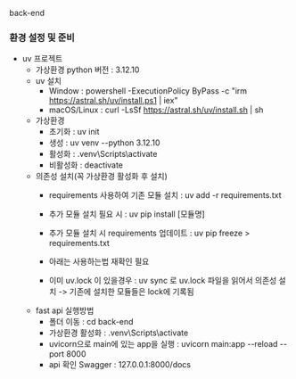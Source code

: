 back-end

### 환경 설정 및 준비
- uv 프로젝트
    - 가상환경 python 버전 : 3.12.10
    - uv 설치
        - Window : powershell -ExecutionPolicy ByPass -c "irm https://astral.sh/uv/install.ps1 | iex"
        - macOS/Linux : curl -LsSf https://astral.sh/uv/install.sh | sh
    - 가상환경 
        - 초기화 : uv init
        - 생성 : uv venv --python 3.12.10
        - 활성화 : .venv\Scripts\activate
        - 비활성화 : deactivate
    - 의존성 설치(꼭 가상환경 활성화 후 설치)
        - requirements 사용하여 기존 모듈 설치 : uv add -r requirements.txt
        - 추가 모듈 설치 필요 시 : uv pip install [모듈명]
        - 추가 모듈 설치 시 requirements 업데이트 : uv pip freeze > requirements.txt

        - 아래는 사용하는법 재확인 필요
        - 이미 uv.lock 이 있을경우 : uv sync 로 uv.lock 파일을 읽어서 의존성 설치 -> 기존에 설치한 모듈들은 lock에 기록됨
    - fast api 실행방법
        - 폴더 이동 : cd back-end 
        - 가상환경 활성화 : .venv\Scripts\activate
        - uvicorn으로 main에 있는 app을 실행 : uvicorn main:app --reload --port 8000
        - api 확인 Swagger : 127.0.0.1:8000/docs